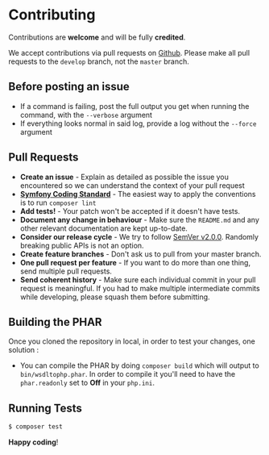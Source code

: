 # Contributing

Contributions are **welcome** and will be fully **credited**.

We accept contributions via pull requests on [Github].
Please make all pull requests to the `develop` branch, not the `master` branch.

## Before posting an issue

- If a command is failing, post the full output you get when running the command, with the `--verbose` argument 
- If everything looks normal in said log, provide a log without the `--force` argument

## Pull Requests

- **Create an issue** - Explain as detailed as possible the issue you encountered so we can understand the context of your pull request
- **[Symfony Coding Standard]** - The easiest way to apply the conventions is to run `composer lint`
- **Add tests!** - Your patch won't be accepted if it doesn't have tests.
- **Document any change in behaviour** - Make sure the `README.md` and any other relevant documentation are kept up-to-date.
- **Consider our release cycle** - We try to follow [SemVer v2.0.0](http://semver.org/). Randomly breaking public APIs is not an option.
- **Create feature branches** - Don't ask us to pull from your master branch.
- **One pull request per feature** - If you want to do more than one thing, send multiple pull requests.
- **Send coherent history** - Make sure each individual commit in your pull request is meaningful. If you had to make multiple intermediate commits while developing, please squash them before submitting.

## Building the PHAR

Once you cloned the repository in local, in order to test your changes, one solution :

- You can compile the PHAR by doing `composer build` which will output to `bin/wsdltophp.phar`. In order to compile it you'll need to have the `phar.readonly` set to **Off** in your `php.ini`.

## Running Tests

``` bash
$ composer test
```

**Happy coding**!

[Github]: https://github.com/wsdltophp/packagegenerator
[Symfony Coding Standard]: http://symfony.com/doc/current/contributing/code/standards.html
